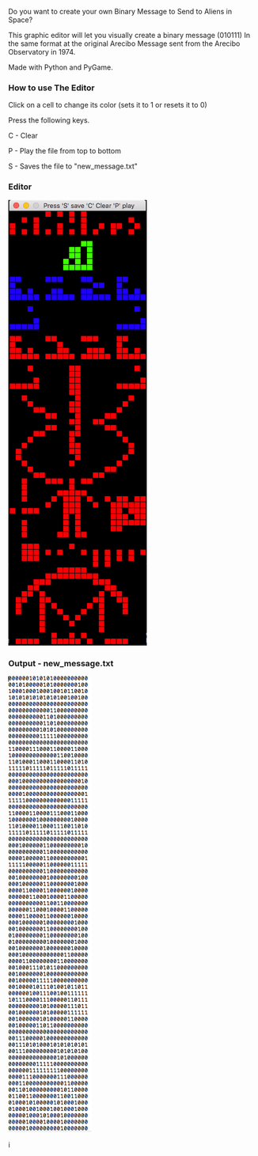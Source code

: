 Do you want to create your own Binary Message to Send to Aliens in Space?

This graphic  editor will let you visually create a  binary message (010111) 
In the same format at the original  Arecibo Message sent from the Arecibo Observatory in 1974. 

Made with Python and PyGame. 



### How to use The Editor

Click on a cell to change its color (sets it to 1 or resets it to 0) 

Press the following keys. 



C - Clear

P - Play the file from top to bottom

S - Saves the file to  "new_message.txt" 





### Editor





![Editor](editor.png)


### Output - new_message.txt

![Output](output.png)  


i
